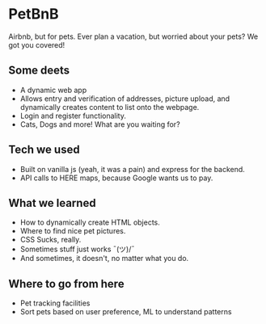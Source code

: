# PetBnB

Airbnb, but for pets. Ever plan a vacation, but worried about your pets? We got you covered!

## Some deets
* A dynamic web app
* Allows entry and verification of addresses, picture upload, and dynamically creates content to list onto the webpage.
* Login and register functionality.
* Cats, Dogs and more! What are you waiting for?

## Tech we used
* Built on vanilla js (yeah, it was a pain) and express for the backend.
* API calls to HERE maps, because Google wants us to pay.

## What we learned
* How to dynamically create HTML objects.
* Where to find nice pet pictures.
* CSS Sucks, really.
* Sometimes stuff just works ¯\(ツ)/¯
* And sometimes, it doesn't, no matter what you do.

## Where to go from here
* Pet tracking facilities
* Sort pets based on user preference, ML to understand patterns
